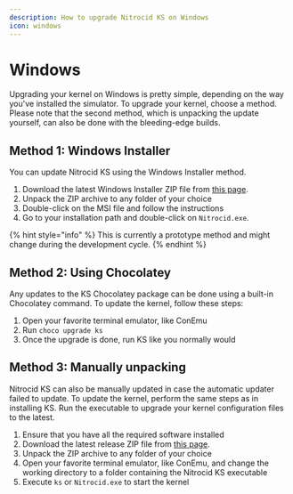 ```yaml
---
description: How to upgrade Nitrocid KS on Windows
icon: windows
---
```


# Windows

Upgrading your kernel on Windows is pretty simple, depending on the way you've installed the simulator. To upgrade your kernel, choose a method. Please note that the second method, which is unpacking the update yourself, can also be done with the bleeding-edge builds.

## Method 1: Windows Installer <a href="#method-1-windows-installer" id="method-1-windows-installer"></a>

You can update Nitrocid KS using the Windows Installer method.

1. Download the latest Windows Installer ZIP file from [this page](https://github.com/Aptivi/Kernel-Simulator/releases).
2. Unpack the ZIP archive to any folder of your choice
3. Double-click on the MSI file and follow the instructions
4. Go to your installation path and double-click on `Nitrocid.exe`.

{% hint style="info" %}
This is currently a prototype method and might change during the development cycle.
{% endhint %}

## Method 2: Using Chocolatey

Any updates to the KS Chocolatey package can be done using a built-in Chocolatey command. To update the kernel, follow these steps:

1. Open your favorite terminal emulator, like ConEmu
2. Run `choco upgrade ks`
3. Once the upgrade is done, run KS like you normally would

## Method 3: Manually unpacking

Nitrocid KS can also be manually updated in case the automatic updater failed to update. To update the kernel, perform the same steps as in installing KS. Run the executable to upgrade your kernel configuration files to the latest.

1. Ensure that you have all the required software installed
2. Download the latest release ZIP file from [this page](https://github.com/Aptivi/Kernel-Simulator/releases).
3. Unpack the ZIP archive to any folder of your choice
4. Open your favorite terminal emulator, like ConEmu, and change the working directory to a folder containing the Nitrocid KS executable
5. Execute `ks` or `Nitrocid.exe` to start the kernel
